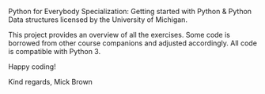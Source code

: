 Python for Everybody Specialization: Getting started with Python & Python Data structures licensed by the University of Michigan. 

This project provides an overview of all the exercises.
Some code is borrowed from other course companions and adjusted accordingly.
All code is compatible with Python 3.

Happy coding! 

Kind regards, 
Mick Brown
